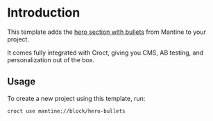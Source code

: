 # Introduction

This template adds the [hero section with bullets](https://ui.mantine.dev/category/hero/?utm_source=croct#hero-bullets) from Mantine to your project.

It comes fully integrated with Croct, giving you CMS, AB testing, and personalization out of the box.

## Usage

To create a new project using this template, run:

```croct-cmd
croct use mantine://block/hero-bullets
```

